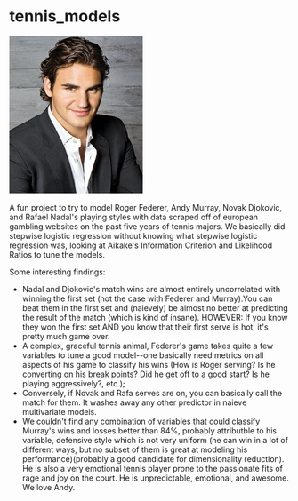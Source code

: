 tennis_models
=============

![roger](roger-federer-1-sized.jpg)


A fun project to try to model Roger Federer, Andy Murray, Novak Djokovic, and Rafael Nadal's playing styles with 
data scraped off of european gambling websites on the past five years of tennis majors. We basically did stepwise logistic
regression without knowing what stepwise logistic regression was, looking at Aikake's Information Criterion and Likelihood Ratios to tune the models.

Some interesting findings:
- Nadal and Djokovic's match wins are almost entirely uncorrelated with winning the first set (not the case with Federer and Murray).You can beat them in the first set and (naievely) be almost no better at predicting the result of the match (which is kind of insane). HOWEVER: If you know they won the first set AND you know that their first serve is hot, it's pretty much game over. 
- A complex, graceful tennis animal, Federer's game takes quite a few variables to tune a good model--one basically need metrics on all aspects of his game to classify his wins (How is Roger serving? Is he converting on his break points? Did he get off to a good start? Is he playing aggressively?, etc.);
- Conversely, if Novak and Rafa serves are on, you can basically call the match for them. It washes away any other predictor in naieve multivariate models.
- We couldn't find any combination of variables that could  classify Murray's wins and losses better than 84%, probably attributble to his variable, defensive style which is not very uniform (he can win in a lot of different ways, but no subset of them is great at modeling his performance)(probably a good candidate for dimensionality reduction). He is also a very emotional tennis player prone to the passionate fits of rage and joy on the court. He is unpredictable, emotional, and awesome. We love Andy.


